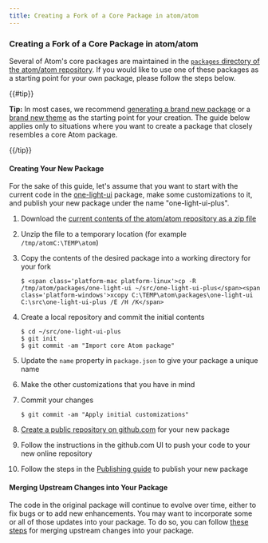 ```yaml
---
title: Creating a Fork of a Core Package in atom/atom
---
```


### Creating a Fork of a Core Package in atom/atom

Several of Atom's core packages are maintained in the [`packages` directory of the atom/atom repository](https://github.com/atom/atom/tree/master/packages). If you would like to use one of these packages as a starting point for your own package, please follow the steps below.

{{#tip}}

**Tip:** In most cases, we recommend [generating a brand new package](../package-word-count/#package-generator) or a [brand new theme](../creating-a-theme/#creating-a-syntax-theme) as the starting point for your creation. The guide below applies only to situations where you want to create a package that closely resembles a core Atom package.

{{/tip}}

#### Creating Your New Package

For the sake of this guide, let's assume that you want to start with the current code in the [one-light-ui](https://github.com/atom/atom/tree/master/packages/one-light-ui) package, make some customizations to it, and publish your new package under the name "one-light-ui-plus".

1. Download the [current contents of the atom/atom repository as a zip file](https://github.com/atom/atom/archive/master.zip)

2. Unzip the file to a temporary location (for example <span class='platform-mac platform-linux'>`/tmp/atom`</span><span class='platform-windows'>`C:\TEMP\atom`</span>)

3. Copy the contents of the desired package into a working directory for your fork

   ```command-line
   $ <span class='platform-mac platform-linux'>cp -R /tmp/atom/packages/one-light-ui ~/src/one-light-ui-plus</span><span class='platform-windows'>xcopy C:\TEMP\atom\packages\one-light-ui C:\src\one-light-ui-plus /E /H /K</span>
   ```

4. Create a local repository and commit the initial contents

   ```command-line
   $ cd ~/src/one-light-ui-plus
   $ git init
   $ git commit -am "Import core Atom package"
   ```

5. Update the `name` property in `package.json` to give your package a unique name

6. Make the other customizations that you have in mind

7. Commit your changes

   ```command-line
   $ git commit -am "Apply initial customizations"
   ```

8. [Create a public repository on github.com](https://help.github.com/articles/create-a-repo/) for your new package

9. Follow the instructions in the github.com UI to push your code to your new online repository

10. Follow the steps in the [Publishing guide](../publishing/) to publish your new package

#### Merging Upstream Changes into Your Package

The code in the original package will continue to evolve over time, either to fix bugs or to add new enhancements. You may want to incorporate some or all of those updates into your package. To do so, you can follow [these steps](../maintaining-a-fork-of-a-core-package-in-atom-atom/#step-by-step-guide) for merging upstream changes into your package.

